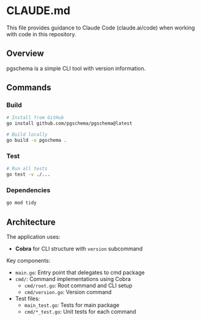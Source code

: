 # CLAUDE.md

This file provides guidance to Claude Code (claude.ai/code) when working with code in this repository.

## Overview

pgschema is a simple CLI tool with version information.

## Commands

### Build
```bash
# Install from GitHub
go install github.com/pgschema/pgschema@latest

# Build locally
go build -o pgschema .
```

### Test
```bash
# Run all tests
go test -v ./...
```

### Dependencies
```bash
go mod tidy
```

## Architecture

The application uses:
- **Cobra** for CLI structure with `version` subcommand

Key components:
- `main.go`: Entry point that delegates to cmd package
- `cmd/`: Command implementations using Cobra
  - `cmd/root.go`: Root command and CLI setup
  - `cmd/version.go`: Version command
- Test files:
  - `main_test.go`: Tests for main package
  - `cmd/*_test.go`: Unit tests for each command